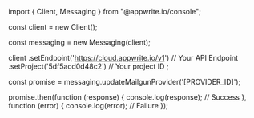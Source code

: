 import { Client, Messaging } from "@appwrite.io/console";

const client = new Client();

const messaging = new Messaging(client);

client
    .setEndpoint('https://cloud.appwrite.io/v1') // Your API Endpoint
    .setProject('5df5acd0d48c2') // Your project ID
;

const promise = messaging.updateMailgunProvider('[PROVIDER_ID]');

promise.then(function (response) {
    console.log(response); // Success
}, function (error) {
    console.log(error); // Failure
});